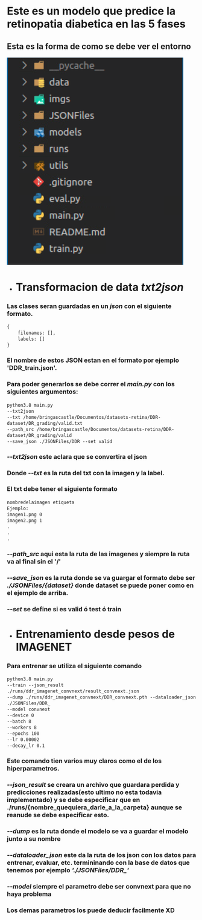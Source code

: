 # Este es un modelo que predice la retinopatia diabetica en las 5 fases

## Esta es la forma de como se debe ver el entorno

![Carpetas](imgs/carpeta.png)

- # Transformacion de data **_txt2json_**

### Las clases seran guardadas en un **_json_** con el siguiente formato.

```
{
    filenames: [],
    labels: []
}
```

### El nombre de estos JSON estan en el formato por ejemplo 'DDR_train.json'.

### Para poder generarlos se debe correr el **_main.py_** con los siguientes argumentos:

```
python3.8 main.py
--txt2json
--txt /home/bringascastle/Documentos/datasets-retina/DDR-dataset/DR_grading/valid.txt
--path_src /home/bringascastle/Documentos/datasets-retina/DDR-dataset/DR_grading/valid
--save_json ./JSONFiles/DDR --set valid
```

### **_--txt2json_** este aclara que se convertira el json

### Donde **_--txt_** es la ruta del txt con la imagen y la label.

### El txt debe tener el siguiente formato

```
nombredelaimagen etiqueta
Ejemplo:
imagen1.png 0
imagen2.png 1
.
.
.
```

### **_--path_src_** aqui esta la ruta de las imagenes y siempre la ruta va al final sin el '/'

### **_--save_json_** es la ruta donde se va guargar el formato debe ser **_./JSONFiles/{dataset}_** donde dataset se puede poner como en el ejemplo de arriba.

### **_--set_** se define si es **valid** ó **test** ó **train**

- # Entrenamiento desde pesos de IMAGENET

### Para entrenar se utiliza el siguiente comando

```
python3.8 main.py
--train --json_result ./runs/ddr_imagenet_convnext/result_convnext.json
--dump ./runs/ddr_imagenet_convnext/DDR_convnext.pth --dataloader_json ./JSONFiles/DDR_
--model convnext
--device 0
--batch 8
--workers 8
--epochs 100
--lr 0.00002
--decay_lr 0.1
```

### Este comando tien varios muy claros como el de los hiperparametros.

### **_--json_result_** se creara un archivo que guardara perdida y predicciones realizadas(esto ultimo no esta todavia implementado) y se debe especificar que en ./runs/{nombre_quequiera_darle_a_la_carpeta} aunque se reanude se debe especificar esto.

### **_--dump_** es la ruta donde el modelo se va a guardar el modelo junto a su nombre

### **_--dataloader_json_** este da la ruta de los json con los datos para entrenar, evaluar, etc. termininando con la base de datos que tenemos por ejemplo **_'./JSONFiles/DDR\_'_**

### **_--model_** siempre el parametro debe ser convnext para que no haya problema

### Los demas parametros los puede deducir facilmente XD

